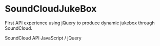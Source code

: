 # SoundCloudJukeBox
First API experience using jQuery to produce dynamic jukebox through SoundCloud.

SoundCloud API
JavaScript / jQuery
